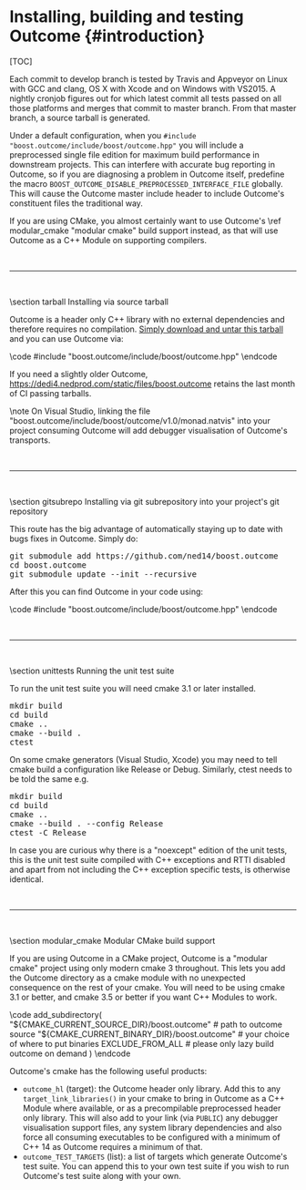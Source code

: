 # Installing, building and testing Outcome {#introduction}

[TOC]

Each commit to develop branch is tested by Travis and Appveyor on Linux with GCC and clang,
OS X with Xcode and on Windows with VS2015.
A nightly cronjob figures out for which latest commit all tests passed on all those platforms and
merges that commit to master branch. From that master branch, a source tarball is generated.

Under a default configuration, when you `#include "boost.outcome/include/boost/outcome.hpp"`
you will include a preprocessed single file edition for maximum build performance in
downstream projects. This can interfere with accurate bug reporting in Outcome, so if you
are diagnosing a problem in Outcome itself, predefine
the macro `BOOST_OUTCOME_DISABLE_PREPROCESSED_INTERFACE_FILE` globally. This will cause
the Outcome master include header to include Outcome's constituent files the traditional way.

If you are using CMake, you almost certainly want to use Outcome's
\ref modular_cmake "modular cmake" build support instead, as that will use Outcome as a
C++ Module on supporting compilers.


<br><hr><br>

\section tarball Installing via source tarball

Outcome is a header only C++ library with no external dependencies and therefore requires no
compilation. <a href="https://dedi4.nedprod.com/static/files/boost.outcome-v1.0-source-latest.tar.xz">
Simply download and untar this tarball</a> and you can use Outcome via:

\code #include "boost.outcome/include/boost/outcome.hpp" \endcode

If you need a slightly older Outcome, https://dedi4.nedprod.com/static/files/boost.outcome
retains the last month of CI passing tarballs.

\note On Visual Studio, linking the file "boost.outcome/include/boost/outcome/v1.0/monad.natvis"
into your project consuming Outcome will add debugger visualisation of Outcome's transports.

<br><hr><br>

\section gitsubrepo Installing via git subrepository into your project's git repository

This route has the big advantage of automatically staying up to date with bugs fixes in
Outcome. Simply do:

<pre>git submodule add https://github.com/ned14/boost.outcome
cd boost.outcome
git submodule update --init --recursive
</pre>

After this you can find Outcome in your code using:

\code #include "boost.outcome/include/boost/outcome.hpp" \endcode


<br><hr><br>

\section unittests Running the unit test suite

To run the unit test suite you will need cmake 3.1 or later installed.

<pre>
mkdir build
cd build
cmake ..
cmake --build .
ctest
</pre>

On some cmake generators (Visual Studio, Xcode) you may need to tell cmake build a configuration
like Release or Debug. Similarly, ctest needs to be told the same e.g.

<pre>
mkdir build
cd build
cmake ..
cmake --build . --config Release
ctest -C Release
</pre>

In case you are curious why there is a "noexcept" edition of the unit tests, this is
the unit test suite compiled with C++ exceptions and RTTI disabled and apart from not
including the C++ exception specific tests, is otherwise identical.


<br><hr><br>

\section modular_cmake Modular CMake build support

If you are using Outcome in a CMake project, Outcome is a "modular cmake" project
using only modern cmake 3 throughout. This lets you add the Outcome directory as a
cmake module with no unexpected consequence on the rest of your cmake. You will need
to be using cmake 3.1 or better, and cmake 3.5 or better if you want C++ Modules to work.

\code
add_subdirectory(
  "${CMAKE_CURRENT_SOURCE_DIR}/boost.outcome"  # path to outcome source
  "${CMAKE_CURRENT_BINARY_DIR}/boost.outcome"  # your choice of where to put binaries
  EXCLUDE_FROM_ALL                             # please only lazy build outcome on demand
)
\endcode

Outcome's cmake has the following useful products:
- `outcome_hl` (target): the Outcome header only library. Add this to any
`target_link_libraries()` in your cmake to bring in Outcome as a C++ Module where
available, or as a precompilable preprocessed header only library. This will also
add to your link (via `PUBLIC`) any debugger visualisation support files, any system library
dependencies and also force all consuming executables to be configured with a minimum
of C++ 14 as Outcome requires a minimum of that.
- `outcome_TEST_TARGETS` (list): a list of targets which generate Outcome's test
suite. You can append this to your own test suite if you wish to run Outcome's test
suite along with your own.
